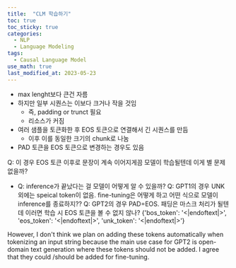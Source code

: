 ```yaml
---
title:  "CLM 학습하기"
toc: true
toc_sticky: true
categories:
  - NLP
  - Language Modeling
tags:
  - Causal Language Model
use_math: true
last_modified_at: 2023-05-23
---
```


- max lenght보다 큰건 자름
- 하지만 일부 시퀀스는 이보다 크거나 작을 것임
    - 즉, padding or trunct 필요
    - 리소스가 커짐
- 여러 샘플을 토큰화한 후 EOS 토큰으로 연결해서 긴 시퀀스를 만듬
    - 이후 이를 동일한 크기의 chunk로 나눔
- PAD 토큰을 EOS 토큰으로 변경하는 경우도 있음

Q: 이 경우 EOS 토큰 이후로 문장이 계속 이어지게끔 모델이 학습될텐데 이게 별 문제 없을까?
  - Q: inference가 끝났다는 걸 모델이 어떻게 알 수 있을까?
Q: GPT1의 경우 UNK외에는 speical token이 없음. fine-tuning은 어떻게 하고 어떤 식으로 모델이 inference를 종료하지??
Q: GPT2의 경우 PAD=EOS. 패딩은 마스크 처리가 될텐데 이러면 학습 시 EOS 토큰을 볼 수 없지 않나?
{'bos_token': '<|endoftext|>',
  'eos_token': '<|endoftext|>',
  'unk_token': '<|endoftext|>'}

However, I don't think we plan on adding these tokens automatically when tokenizing an input string because the main use case for GPT2 is open-domain text generation where these tokens should not be added.
I agree that they could /should be added for fine-tuning.
